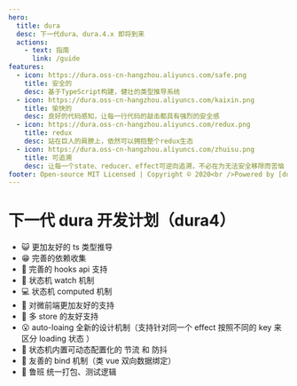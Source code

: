 ```yaml
---
hero:
  title: dura
  desc: 下一代dura、dura.4.x 即将到来
  actions:
    - text: 指南
      link: /guide
features:
  - icon: https://dura.oss-cn-hangzhou.aliyuncs.com/safe.png
    title: 安全的
    desc: 基于TypeScript构建，健壮的类型推导系统
  - icon: https://dura.oss-cn-hangzhou.aliyuncs.com/kaixin.png
    title: 愉快的
    desc: 良好的代码感知，让每一行代码的敲击都具有强烈的安全感
  - icon: https://dura.oss-cn-hangzhou.aliyuncs.com/redux.png
    title: redux
    desc: 站在巨人的肩膀上，依然可以拥抱整个redux生态
  - icon: https://dura.oss-cn-hangzhou.aliyuncs.com/zhuisu.png
    title: 可追溯
    desc: 让每一个state、reducer、effect可逆向追溯，不必在为无法安全移除而苦恼
footer: Open-source MIT Licensed | Copyright © 2020<br />Powered by [dumi](https://d.umijs.org)
---
```


# 下一代 dura 开发计划（dura4）

- 😺 更加友好的 ts 类型推导
- 😁 完善的依赖收集
- 🚀 完善的 hooks api 支持
- 📱 状态机 watch 机制
- 💻 状态机 computed 机制
- 🧱 对微前端更加友好的支持
- 👬 多 store 的友好支持
- 😮 auto-loaing 全新的设计机制（支持针对同一个 effect 按照不同的 key 来区分 loading 状态 ）
- 🚗 状态机内置可动态配置化的 节流 和 防抖
- 🍳 友善的 bind 机制（类 vue 双向数据绑定）
- 🔧 鲁班 统一打包、测试逻辑
